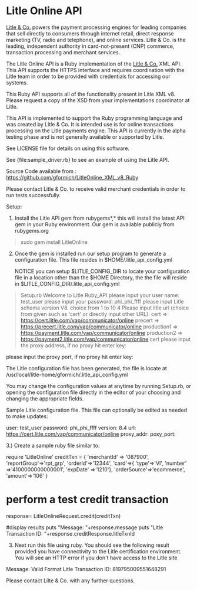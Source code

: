# Litle Online API

[Litle &amp; Co.](http://www.litle.com) powers the payment processing engines for leading companies that sell directly to consumers through  internet retail, direct response marketing (TV, radio and telephone), and online services. Litle & Co. is the leading, independent authority in card-not-present (CNP) commerce, transaction processing and merchant services.

The Litle Online API is a Ruby implementation of  the [Litle &amp; Co.](http://www.litle.com) XML API.
This API supports the HTTPS interface and requires coordination with the Litle team in order to be 
provided with credentials for accessing our systems.
  
This Ruby API supports all of the functionality present in Litle XML v8.  Please request a copy of the
XSD from your implementations coordinator at Litle.

This API is implemented to support the Ruby programming language and was created by Litle & Co. It is intended use is for online transactions processing on the Litle payments engine.  This API is currently in the alpha testing phase and is not generally available
or supported by Litle.

See LICENSE file for details on using this software.

See {file:sample_driver.rb} to see an example of using the Litle API.

Source Code available from : https://github.com/gformich/LitleOnline_XML_v8_Ruby

Please contact Litle & Co. to receive valid merchant credentials in order to run tests successfully.

Setup:

1) Install the Litle API gem from rubygems*,* this will install the latest API gem in your Ruby environment.  Our gem is available publicly from rubygems.org


>sudo gem install LitleOnline

2) Once the gem is installed run our setup program to generate a configuration file.  This file resides in $HOME/.litle_api_config.yml


    NOTICE you can setup $LITLE_CONFIG_DIR to locate your configuration file in a location other than the $HOME Directory, the the file will reside in $LITLE_CONFIG_DIR/.litle_api_config.yml


>Setup.rb 
Welcome to Litle Ruby_API
please input your user name:
test_user
please input your password:
phi_phi_ffff
please input Litle schema version V8. choice from 1 to 10
4
Please input litle url (choice from given such as 'cert' or directly input other URL):
cert => https://cert.litle.com/vap/communicator/online
precert => https://precert.litle.com/vap/communicator/online
production1 => https://payment.litle.com/vap/communicator/online
production2 => https://payment2.litle.com/vap/communicator/online
cert
please input the proxy address, if no proxy hit enter key: 

please input the proxy port, if no proxy hit enter key: 

The Litle configuration file has been generated, the file is locate at /usr/local/litle-home/gformich/.litle_api_config.yml

You may change the configuration values at anytime by running Setup.rb, or opening the configuration file directly in the editor of your choosing and changing the appropriate fields.


Sample Litle configuration file.  This file can optionally be edited as needed to make updates:


user: test_user
password: phi_phi_ffff
version: 8.4
url: https://cert.litle.com/vap/communicator/online
proxy_addr:
poxy_port:

3.) Create a sample ruby file similar to:


require 'LitleOnline'
creditTxn = {
    'merchantId' => '087900',
    'reportGroup'=>'rpt_grp',
    'orderId'=>'12344',
    'card'=>{
    'type'=>'VI',
    'number' =>'4100000000000001',
    'expDate' =>'1210'},
    'orderSource'=>'ecommerce',
    'amount'=>'106'
    }

# perform a test credit transaction
response= LitleOnlineRequest.credit(creditTxn)

#display results
puts "Message: "+response.message
puts "Litle Transaction ID: "+response.creditResponse.litleTxnId



3) Next run this file using ruby. You should see the following result provided you have connectivity to the Litle certification environment.  You will see an HTTP error if you don't have access to the Litle site



Message: Valid Format
Litle Transaction ID: 819795009551648291


Please contact Lilte & Co. with any further questions. 
